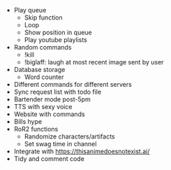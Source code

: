- Play queue
  - Skip function
  - Loop
  - Show position in queue
  - Play youtube playlists
- Random commands
  - !kill
  - !biglaff: laugh at most recent image sent by user
- Database storage
  - Word counter
- Different commands for different servers
- Sync request list with todo file
- Bartender mode post-5pm
- TTS with sexy voice
- Website with commands
- Bills hype
- RoR2 functions
  - Randomize characters/artifacts
  - Set swag time in channel
- Integrate with https://thisanimedoesnotexist.ai/
- Tidy and comment code